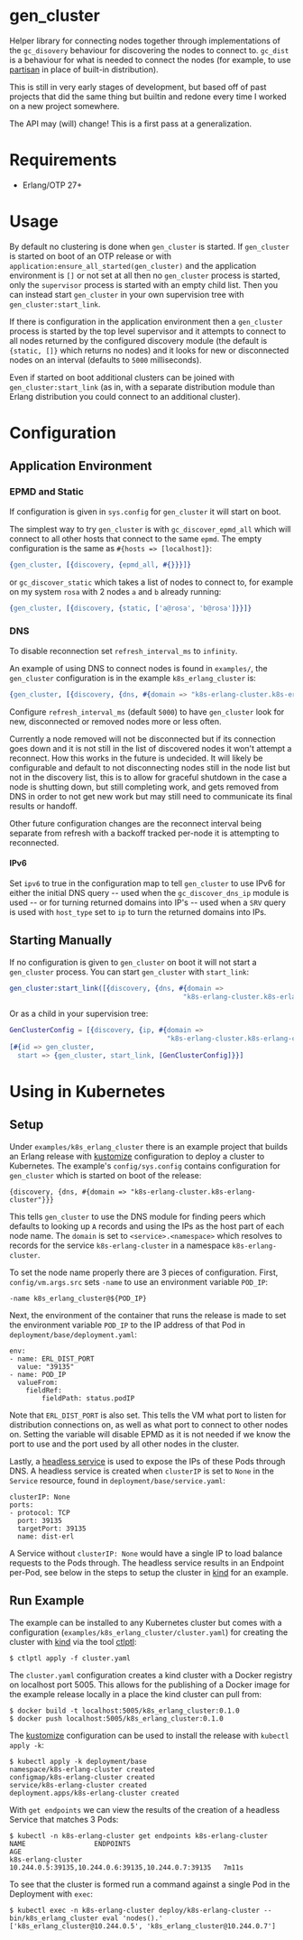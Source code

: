 gen_cluster
=====

Helper library for connecting nodes together through implementations of the
`gc_disovery` behaviour for discovering the nodes to connect to. `gc_dist` is a
behaviour for what is needed to connect the nodes (for example, to use
[partisan](https://github.com/lasp-lang/partisan) in place of built-in
distribution).

This is still in very early stages of development, but based off of past projects
that did the same thing but builtin and redone every time I worked on a new
project somewhere.

The API may (will) change! This is a first pass at a generalization.

# Requirements

* Erlang/OTP 27+

# Usage

By default no clustering is done when `gen_cluster` is started. If `gen_cluster`
is started on boot of an OTP release or with
`application:ensure_all_started(gen_cluster)` and the application environment is
`[]` or not set at all then no `gen_cluster` process is started, only the
`supervisor` process is started with an empty child list. Then you can instead
start `gen_cluster` in your own supervision tree with `gen_cluster:start_link`.

If there is configuration in the application environment then a `gen_cluster`
process is started by the top level supervisor and it attempts to connect to all
nodes returned by the configured discovery module (the default is `{static, []}`
which returns no nodes) and it looks for new or disconnected nodes on an
interval (defaults to `5000` milliseconds).

Even if started on boot additional clusters can be joined with
`gen_cluster:start_link` (as in, with a separate distribution module than Erlang
distribution you could connect to an additional cluster).

# Configuration

## Application Environment

### EPMD and Static

If configuration is given in `sys.config` for `gen_cluster` it will start on
boot. 

The simplest way to try `gen_cluster` is with `gc_discover_epmd_all` which
will connect to all other hosts that connect to the same `epmd`. The empty
configuration is the same as `#{hosts => [localhost]}`:

```erlang
{gen_cluster, [{discovery, {epmd_all, #{}}}]}
```

or `gc_discover_static` which takes a list of nodes to connect to, for example
on my system `rosa` with 2 nodes `a` and `b` already running:

```erlang
{gen_cluster, [{discovery, {static, ['a@rosa', 'b@rosa']}}]}
```

### DNS

To disable reconnection set `refresh_interval_ms` to `infinity`.

An example of using DNS to connect nodes is found in `examples/`, the
`gen_cluster` configuration is in the example `k8s_erlang_cluster` is:

```erlang
{gen_cluster, [{discovery, {dns, #{domain => "k8s-erlang-cluster.k8s-erlang-cluster"}}}]},
```

Configure `refresh_interval_ms` (default `5000`) to have `gen_cluster` look for
new, disconnected or removed nodes more or less often.

Currently a node removed will not be disconnected but if its connection goes
down and it is not still in the list of discovered nodes it won't attempt a
reconnect. How this works in the future is undecided. It will likely be
configurable and default to not disconnecting nodes still in the node list but
not in the discovery list, this is to allow for graceful shutdown in the case a
node is shutting down, but still completing work, and gets removed from DNS in
order to not get new work but may still need to communicate its final results or
handoff.

Other future configuration changes are the reconnect interval being separate
from refresh with a backoff tracked per-node it is attempting to reconnected.

#### IPv6

Set `ipv6` to true in the configuration map to tell `gen_cluster` to use IPv6
for either the initial DNS query -- used when the `gc_discover_dns_ip` module is
used -- or for turning returned domains into IP's -- used when a `SRV` query is
used with `host_type` set to `ip` to turn the returned domains into IPs.

## Starting Manually

If no configuration is given to `gen_cluster` on boot it will not start a
`gen_cluster` process. You can start `gen_cluster` with `start_link`:

```erlang
gen_cluster:start_link([{discovery, {dns, #{domain =>
                                           "k8s-erlang-cluster.k8s-erlang-cluster"}}}])
```

Or as a child in your supervision tree:

```erlang
GenClusterConfig = [{discovery, {ip, #{domain =>
                                       "k8s-erlang-cluster.k8s-erlang-cluster"}}}],
[#{id => gen_cluster,
  start => {gen_cluster, start_link, [GenClusterConfig]}}]
```

# Using in Kubernetes

## Setup

Under `examples/k8s_erlang_cluster` there is an example project that builds an
Erlang release with [kustomize](https://kustomize.io/) configuration to deploy a
cluster to Kubernetes. The example's `config/sys.config` contains configuration
for `gen_cluster` which is started on boot of the release:

```
{discovery, {dns, #{domain => "k8s-erlang-cluster.k8s-erlang-cluster"}}}
```

This tells `gen_cluster` to use the DNS module for finding peers which defaults
to looking up `A` records and using the IPs as the host part of each node name.
The `domain` is set to `<service>.<namespace>` which resolves to records for
the service `k8s-erlang-cluster` in a namespace `k8s-erlang-cluster`.

To set the node name properly there are 3 pieces of configuration. First,
`config/vm.args.src` sets `-name` to use an environment variable `POD_IP`:

```
-name k8s_erlang_cluster@${POD_IP}
```

Next, the environment of the container that runs the release is made to set the
environment variable `POD_IP` to the IP address of that Pod in
`deployment/base/deployment.yaml`:

```
env:
- name: ERL_DIST_PORT
  value: "39135"
- name: POD_IP
  valueFrom:
    fieldRef:
        fieldPath: status.podIP
```

Note that `ERL_DIST_PORT` is also set. This tells the VM what port to listen for
distribution connections on, as well as what port to connect to other nodes on.
Setting the variable will disable EPMD as it is not needed if we know the port
to use and the port used by all other nodes in the cluster.

Lastly, a [headless
service](https://kubernetes.io/docs/concepts/services-networking/service/#headless-services)
is used to expose the IPs of these Pods through DNS. A headless service is
created when `clusterIP` is set to `None` in the `Service` resource, found in
`deployment/base/service.yaml`:

```
clusterIP: None
ports:
- protocol: TCP
  port: 39135
  targetPort: 39135
  name: dist-erl
```

A Service without `clusterIP: None` would have a single IP to load balance
requests to the Pods through. The headless service results in an Endpoint
per-Pod, see below in the steps to setup the cluster in
[kind](https://kind.sigs.k8s.io/) for an example.

## Run Example

The example can be installed to any Kubernetes cluster but comes with a
configuration (`examples/k8s_erlang_cluster/cluster.yaml`) for creating the
cluster with [kind](https://kind.sigs.k8s.io/) via the tool
[ctlptl](https://github.com/tilt-dev/ctlptl):

```
$ ctlptl apply -f cluster.yaml
```

The `cluster.yaml` configuration creates a kind cluster with a Docker registry
on localhost port 5005. This allows for the publishing of a Docker image for the
example release locally in a place the kind cluster can pull from:

```
$ docker build -t localhost:5005/k8s_erlang_cluster:0.1.0
$ docker push localhost:5005/k8s_erlang_cluster:0.1.0
```

The [kustomize](https://kustomize.io/) configuration can be used to install the
release with `kubectl apply -k`:

```
$ kubectl apply -k deployment/base
namespace/k8s-erlang-cluster created
configmap/k8s-erlang-cluster created
service/k8s-erlang-cluster created
deployment.apps/k8s-erlang-cluster created
```

With `get endpoints` we can view the results of the creation of a headless
Service that matches 3 Pods:

```
$ kubectl -n k8s-erlang-cluster get endpoints k8s-erlang-cluster
NAME                 ENDPOINTS                                            AGE
k8s-erlang-cluster   10.244.0.5:39135,10.244.0.6:39135,10.244.0.7:39135   7m11s
```

To see that the cluster is formed run a command against a single Pod in the
Deployment with `exec`:

```
$ kubectl exec -n k8s-erlang-cluster deploy/k8s-erlang-cluster -- bin/k8s_erlang_cluster eval 'nodes().'
['k8s_erlang_cluster@10.244.0.5', 'k8s_erlang_cluster@10.244.0.7']
```

